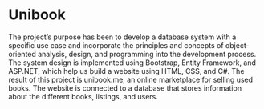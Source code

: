 # Unibook
The project’s purpose has been to develop a database system with a specific use case and incorporate the principles and concepts of object-oriented analysis, design, and programming into the development process.
The system design is implemented using Bootstrap, Entity Framework, and ASP.NET, which help us build a website using HTML, CSS, and C#. The result of this project is unibook.me, an online marketplace for selling used books. The website is connected to a database
that stores information about the different books, listings, and users.


